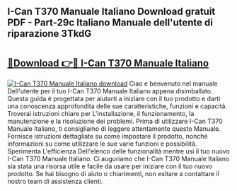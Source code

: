 ## I-Can T370 Manuale Italiano Download gratuit PDF - Part-29c Italiano Manuale dell'utente di riparazione 3TkdG

# <h2><a href="http://dfaibmz.blite.top/?on=I-Can+T370+Manuale+Italiano">🔗Download 👉🔴 I-Can T370 Manuale Italiano</a></h2>

[![I-Can T370 Manuale Italiano download](https://i.imgur.com/lujVjoI.png)](http://dfaibmz.blite.top/?on=I-Can+T370+Manuale+Italiano)
Ciao e benvenuto nel manuale Dell'utente per il tuo I-Can T370 Manuale Italiano appena disimballato. Questa guida è progettata per aiutarti a iniziare con il tuo prodotto e darti una conoscenza approfondita delle sue caratteristiche, funzioni e capacità. Troverai istruzioni chiare per L'installazione, il funzionamento, la manutenzione e la risoluzione dei problemi. Prima di utilizzare I-Can T370 Manuale Italiano, ti consigliamo di leggere attentamente questo Manuale. Fornisce istruzioni dettagliate su come impostare il prodotto, nonché informazioni su come utilizzare le sue varie funzioni e possibilità. Sperimenta L'efficienza Dell'elenco delle funzionalità mentre usi il tuo nuovo I-Can T370 Manuale Italiano. Ci auguriamo che I-Can T370 Manuale Italiano sia stata una risorsa utile e facile da usare per iniziare con il tuo nuovo prodotto. Se hai bisogno di aiuto o chiarimenti, non esitare a contattare il nostro team di assistenza clienti.
